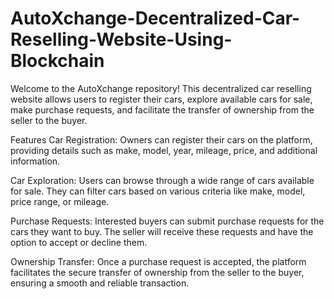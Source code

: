 # AutoXchange-Decentralized-Car-Reselling-Website-Using-Blockchain
Welcome to the AutoXchange repository! This decentralized car reselling website allows users to register their cars, explore available cars for sale, make purchase requests, and facilitate the transfer of ownership from the seller to the buyer.

Features Car Registration: Owners can register their cars on the platform, providing details such as make, model, year, mileage, price, and additional information.

Car Exploration: Users can browse through a wide range of cars available for sale. They can filter cars based on various criteria like make, model, price range, or mileage.

Purchase Requests: Interested buyers can submit purchase requests for the cars they want to buy. The seller will receive these requests and have the option to accept or decline them.

Ownership Transfer: Once a purchase request is accepted, the platform facilitates the secure transfer of ownership from the seller to the buyer, ensuring a smooth and reliable transaction.
